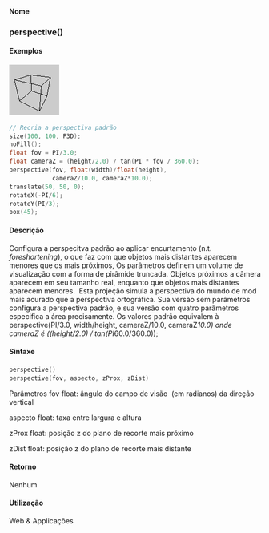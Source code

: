 
#### Nome
### perspective()

#### Exemplos
<img border="0" height="100" src="media/perspective_.gif" width="100"/>

```pde
// Recria a perspectiva padrão
size(100, 100, P3D); 
noFill(); 
float fov = PI/3.0; 
float cameraZ = (height/2.0) / tan(PI * fov / 360.0); 
perspective(fov, float(width)/float(height), 
            cameraZ/10.0, cameraZ*10.0); 
translate(50, 50, 0); 
rotateX(-PI/6); 
rotateY(PI/3); 
box(45); 

```

#### Descrição
Configura a perspecitva padrão ao aplicar encurtamento (n.t. *foreshortening*),
o que faz com que objetos mais distantes aparecem menores que os mais
próximos, Os parâmetros definem um volume de
visualização com a forma de pirâmide truncada.
Objetos próximos a câmera aparecem em seu tamanho real,
enquanto que objetos mais distantes aparecem menores.  Esta
projeção simula a perspectiva do mundo de mod mais
acurado que a perspectiva ortográfica. Sua versão sem
parâmetros configura a perspectiva padrão, e sua
versão com quatro parâmetros especifica a área
precisamente. Os valores padrão equivalem à perspective(PI/3.0, width/height, cameraZ/10.0, cameraZ*10.0) onde cameraZ é ((height/2.0) / tan(PI*60.0/360.0));

#### Sintaxe
```pde
perspective()
perspective(fov, aspecto, zProx, zDist)

```
Parâmetros
fov
float: ângulo do campo de visão  (em radianos) da direção vertical


aspecto
float: taxa entre largura e altura


zProx
float: posição z do plano de recorte mais próximo


zDist
float: posição z do plano de recorte mais distante



#### Retorno

	
Nenhum

#### Utilização

	
Web & Applicações
